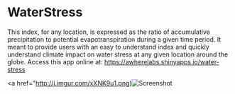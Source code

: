 # WaterStress
This index, for any location, is expressed as the ratio of accumulative precipitation to potential evapotranspiration during a given time period. It meant to provide users with an easy to understand index and quickly understand climate impact on water stress at any given location around the globe. Access this app online at: https://awherelabs.shinyapps.io/water-stress

<a href="http://i.imgur.com/xXNK9u1.png)<img src="http://i.imgur.com/xXNK9u1.png" title = "Screenshot"/></a>